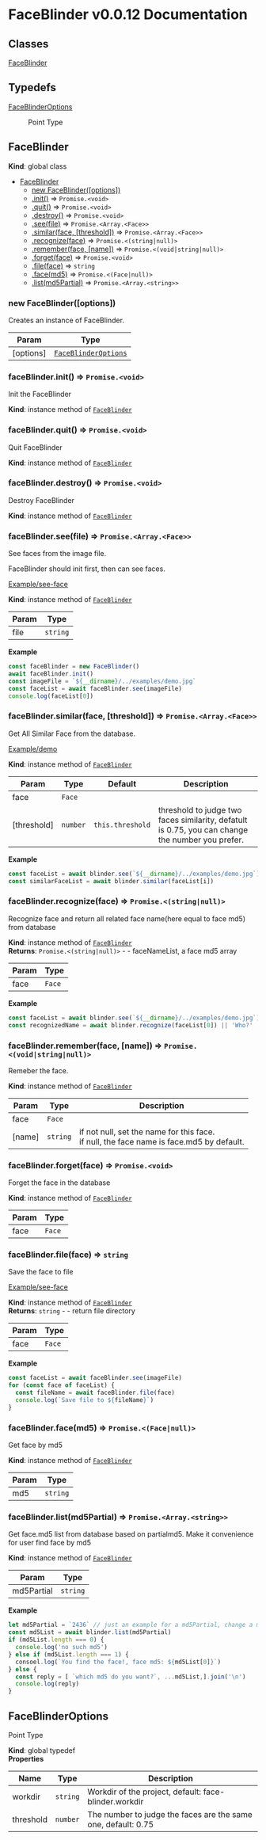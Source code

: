# FaceBlinder v0.0.12 Documentation

## Classes

<dl>
<dt><a href="#FaceBlinder">FaceBlinder</a></dt>
<dd></dd>
</dl>

## Typedefs

<dl>
<dt><a href="#FaceBlinderOptions">FaceBlinderOptions</a></dt>
<dd><p>Point Type</p>
</dd>
</dl>

<a name="FaceBlinder"></a>

## FaceBlinder
**Kind**: global class  

* [FaceBlinder](#FaceBlinder)
    * [new FaceBlinder([options])](#new_FaceBlinder_new)
    * [.init()](#FaceBlinder+init) ⇒ <code>Promise.&lt;void&gt;</code>
    * [.quit()](#FaceBlinder+quit) ⇒ <code>Promise.&lt;void&gt;</code>
    * [.destroy()](#FaceBlinder+destroy) ⇒ <code>Promise.&lt;void&gt;</code>
    * [.see(file)](#FaceBlinder+see) ⇒ <code>Promise.&lt;Array.&lt;Face&gt;&gt;</code>
    * [.similar(face, [threshold])](#FaceBlinder+similar) ⇒ <code>Promise.&lt;Array.&lt;Face&gt;&gt;</code>
    * [.recognize(face)](#FaceBlinder+recognize) ⇒ <code>Promise.&lt;(string\|null)&gt;</code>
    * [.remember(face, [name])](#FaceBlinder+remember) ⇒ <code>Promise.&lt;(void\|string\|null)&gt;</code>
    * [.forget(face)](#FaceBlinder+forget) ⇒ <code>Promise.&lt;void&gt;</code>
    * [.file(face)](#FaceBlinder+file) ⇒ <code>string</code>
    * [.face(md5)](#FaceBlinder+face) ⇒ <code>Promise.&lt;(Face\|null)&gt;</code>
    * [.list(md5Partial)](#FaceBlinder+list) ⇒ <code>Promise.&lt;Array.&lt;string&gt;&gt;</code>

<a name="new_FaceBlinder_new"></a>

### new FaceBlinder([options])
Creates an instance of FaceBlinder.


| Param | Type |
| --- | --- |
| [options] | [<code>FaceBlinderOptions</code>](#FaceBlinderOptions) | 

<a name="FaceBlinder+init"></a>

### faceBlinder.init() ⇒ <code>Promise.&lt;void&gt;</code>
Init the FaceBlinder

**Kind**: instance method of [<code>FaceBlinder</code>](#FaceBlinder)  
<a name="FaceBlinder+quit"></a>

### faceBlinder.quit() ⇒ <code>Promise.&lt;void&gt;</code>
Quit FaceBlinder

**Kind**: instance method of [<code>FaceBlinder</code>](#FaceBlinder)  
<a name="FaceBlinder+destroy"></a>

### faceBlinder.destroy() ⇒ <code>Promise.&lt;void&gt;</code>
Destroy FaceBlinder

**Kind**: instance method of [<code>FaceBlinder</code>](#FaceBlinder)  
<a name="FaceBlinder+see"></a>

### faceBlinder.see(file) ⇒ <code>Promise.&lt;Array.&lt;Face&gt;&gt;</code>
See faces from the image file.

FaceBlinder should init first, then can see faces.

[Example/see-face](https://github.com/zixia/face-blinder/blob/master/examples/see-face.ts)

**Kind**: instance method of [<code>FaceBlinder</code>](#FaceBlinder)  

| Param | Type |
| --- | --- |
| file | <code>string</code> | 

**Example**  
```js
const faceBlinder = new FaceBlinder()
await faceBlinder.init()
const imageFile = `${__dirname}/../examples/demo.jpg`
const faceList = await faceBlinder.see(imageFile)
console.log(faceList[0])
```
<a name="FaceBlinder+similar"></a>

### faceBlinder.similar(face, [threshold]) ⇒ <code>Promise.&lt;Array.&lt;Face&gt;&gt;</code>
Get All Similar Face from the database.

[Example/demo](https://github.com/zixia/face-blinder/blob/master/examples/demo.ts)

**Kind**: instance method of [<code>FaceBlinder</code>](#FaceBlinder)  

| Param | Type | Default | Description |
| --- | --- | --- | --- |
| face | <code>Face</code> |  |  |
| [threshold] | <code>number</code> | <code>this.threshold</code> | threshold to judge two faces similarity, defatult is 0.75, you can change the number you prefer. |

**Example**  
```js
const faceList = await blinder.see(`${__dirname}/../examples/demo.jpg`)
const similarFaceList = await blinder.similar(faceList[i])
```
<a name="FaceBlinder+recognize"></a>

### faceBlinder.recognize(face) ⇒ <code>Promise.&lt;(string\|null)&gt;</code>
Recognize face and return all related face name(here equal to face md5) from database

**Kind**: instance method of [<code>FaceBlinder</code>](#FaceBlinder)  
**Returns**: <code>Promise.&lt;(string\|null)&gt;</code> - - faceNameList, a face md5 array  

| Param | Type |
| --- | --- |
| face | <code>Face</code> | 

**Example**  
```js
const faceList = await blinder.see(`${__dirname}/../examples/demo.jpg`)
const recognizedName = await blinder.recognize(faceList[0]) || 'Who?'
```
<a name="FaceBlinder+remember"></a>

### faceBlinder.remember(face, [name]) ⇒ <code>Promise.&lt;(void\|string\|null)&gt;</code>
Remeber the face.

**Kind**: instance method of [<code>FaceBlinder</code>](#FaceBlinder)  

| Param | Type | Description |
| --- | --- | --- |
| face | <code>Face</code> |  |
| [name] | <code>string</code> | if not null,  set the name for this face. <br>                          if null, the face name is face.md5 by default. |

<a name="FaceBlinder+forget"></a>

### faceBlinder.forget(face) ⇒ <code>Promise.&lt;void&gt;</code>
Forget the face in the database

**Kind**: instance method of [<code>FaceBlinder</code>](#FaceBlinder)  

| Param | Type |
| --- | --- |
| face | <code>Face</code> | 

<a name="FaceBlinder+file"></a>

### faceBlinder.file(face) ⇒ <code>string</code>
Save the face to file

[Example/see-face](https://github.com/zixia/face-blinder/blob/master/examples/see-face.ts)

**Kind**: instance method of [<code>FaceBlinder</code>](#FaceBlinder)  
**Returns**: <code>string</code> - - return file directory  

| Param | Type |
| --- | --- |
| face | <code>Face</code> | 

**Example**  
```js
const faceList = await faceBlinder.see(imageFile)
for (const face of faceList) {
  const fileName = await faceBlinder.file(face)
  console.log(`Save file to ${fileName}`)
}
```
<a name="FaceBlinder+face"></a>

### faceBlinder.face(md5) ⇒ <code>Promise.&lt;(Face\|null)&gt;</code>
Get face by md5

**Kind**: instance method of [<code>FaceBlinder</code>](#FaceBlinder)  

| Param | Type |
| --- | --- |
| md5 | <code>string</code> | 

<a name="FaceBlinder+list"></a>

### faceBlinder.list(md5Partial) ⇒ <code>Promise.&lt;Array.&lt;string&gt;&gt;</code>
Get face.md5 list from database based on partialmd5. Make it convenience for user find face by md5

**Kind**: instance method of [<code>FaceBlinder</code>](#FaceBlinder)  

| Param | Type |
| --- | --- |
| md5Partial | <code>string</code> | 

**Example**  
```js
let md5Partial = `2436` // just an example for a md5Partial, change a more similar partial as you like.
const md5List = await blinder.list(md5Partial)
if (md5List.length === 0) {
  console.log('no such md5')
} else if (md5List.length === 1) {
  consoel.log(`You find the face!, face md5: ${md5List[0]}`)
} else {
  const reply = [ `which md5 do you want?`, ...md5List,].join('\n')
  console.log(reply)
}
```
<a name="FaceBlinderOptions"></a>

## FaceBlinderOptions
Point Type

**Kind**: global typedef  
**Properties**

| Name | Type | Description |
| --- | --- | --- |
| workdir | <code>string</code> | Workdir of the project, default: face-blinder.workdir |
| threshold | <code>number</code> | The number to judge the faces are the same one, default: 0.75 |

